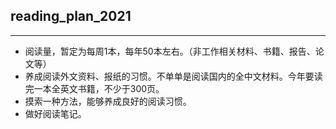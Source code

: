 ## reading_plan_2021
---
+  阅读量，暂定为每周1本，每年50本左右。（非工作相关材料、书籍、报告、论文等）
+   养成阅读外文资料、报纸的习惯。不单单是阅读国内的全中文材料。今年要读完一本全英文书籍，不少于300页。
+ 摸索一种方法，能够养成良好的阅读习惯。
+  做好阅读笔记。